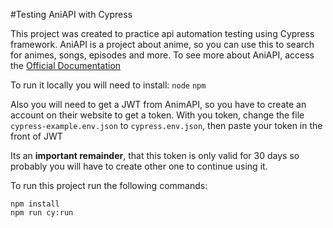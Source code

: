 #Testing AniAPI with Cypress

This project was created to practice api automation testing using Cypress framework.
AniAPI is a project about anime, so you can use this to search for animes, songs, episodes and more.
To see more about AniAPI, access the [Official Documentation](https://aniapi.com/docs/)

To run it locally you will need to install:
```node```
```npm```

Also you will need to get a JWT from AnimAPI, so you have to create an account on their website to get a token.
With you token, change the file ```cypress-example.env.json``` to ```cypress.env.json```, then paste your token in the front of JWT

Its an **important remainder**, that this token is only valid for 30 days so probably you will have to create other one to continue using it.

To run this project run the following commands:
```
npm install
npm run cy:run
```
